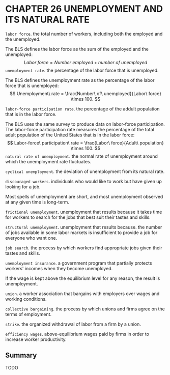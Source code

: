 # CHAPTER 26 UNEMPLOYMENT  AND ITS NATURAL RATE



`labor force`. the total number of workers, including both the employed and the unemployed.

The BLS defines the labor force as the sum of the employed and the unemployed:
$$
Labor\ force = Number\ employed + number\ of\ unemployed
$$
`unemployment rate`. the percentage of the labor force that is unemployed.

The BLS defines the unemployment rate as the percentage of the labor force that is unemployed:
$$
Unemployment\ rate = \frac{Number\ of\ unemployed}{Labor\ force} \times 100.
$$

`labor-force participation rate`. the percentage of the addult population that is in the labor force.

The BLS uses the same survey to produce data on labor-force participation. The labor-force participation rate measures the percentage of the total adult population of the United States that is in the labor force:
$$
Labor-force\ participation\ rate = \frac{Labor\ force}{Adult\ population} \times 100.
$$
`natural rate of unemployment`. the normal rate of unemployment around which the unemployment rate fluctuates.

`cyclical unemployment`. the deviation of unemployment from its natural rate.

`discouraged workers`. individuals who would like to work but have given up looking for a job.

Most spells of unemployment are short, and most unemployment observed at any given time is long-term.

`frictional unemployment`. unemployment that results because it takes time for workers to search for the jobs that best suit their tastes and skills.

`structural unemployment`. unemployment that results because. the number of jobs available in some labor markets is insufficient to provide a job for everyone who want one.

`job search`. the process by which workers find appropriate jobs given their tastes and skills.

`unemployment insurance`. a government program that partially protects workers' incomes when they become unemployed.

If the wage is kept above the equilibrium level for any reason, the result is unemployment.

`union`. a worker association that bargains with employers over wages and working conditions.

`collective bargaining`. the process by which unions and firms agree on the terms of employment.

`strike`. the organized withdrawal of labor from a firm by a union.

`efficiency wages`. above-equilibrium wages paid by firms in order to increase worker productivity.



## Summary

TODO

